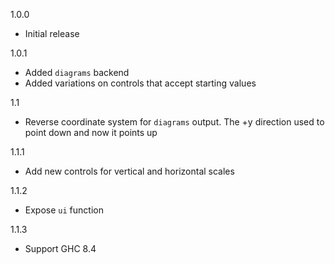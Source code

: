 1.0.0

* Initial release

1.0.1

* Added `diagrams` backend
* Added variations on controls that accept starting values

1.1

* Reverse coordinate system for `diagrams` output.  The +y direction used to 
  point down and now it points up

1.1.1

* Add new controls for vertical and horizontal scales

1.1.2

* Expose `ui` function

1.1.3

* Support GHC 8.4
